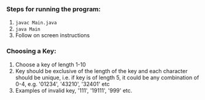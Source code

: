 
### Steps for running the program:
1. `javac Main.java`
2. `java Main`
3. Follow on screen instructions

### Choosing a Key:
1. Choose a key of length 1-10
2. Key should be exclusive of the length of the key and each character should be unique, i.e. if key is of length 5, it could be any combination of 0-4, e.g. '01234', '43210', '32401' etc
3. Examples of invalid key, '111', '19111', '999' etc.